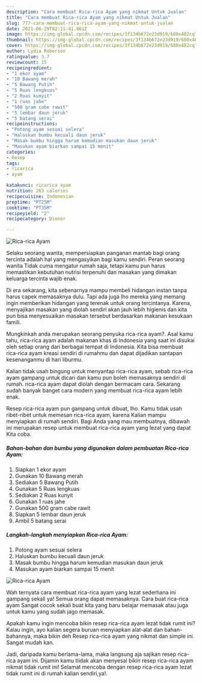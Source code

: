 ```yaml
---
description: "Cara membuat Rica-rica Ayam yang nikmat Untuk Jualan"
title: "Cara membuat Rica-rica Ayam yang nikmat Untuk Jualan"
slug: 777-cara-membuat-rica-rica-ayam-yang-nikmat-untuk-jualan
date: 2021-06-29T02:11:41.861Z
image: https://img-global.cpcdn.com/recipes/3f134b672e23d919/680x482cq70/rica-rica-ayam-foto-resep-utama.jpg
thumbnail: https://img-global.cpcdn.com/recipes/3f134b672e23d919/680x482cq70/rica-rica-ayam-foto-resep-utama.jpg
cover: https://img-global.cpcdn.com/recipes/3f134b672e23d919/680x482cq70/rica-rica-ayam-foto-resep-utama.jpg
author: Lydia Roberson
ratingvalue: 3.7
reviewcount: 15
recipeingredient:
- "1 ekor ayam"
- "10 Bawang merah"
- "5 Bawang Putih"
- "5 Ruas lengkuas"
- "2 Ruas kunyit"
- "1 ruas jahe"
- "500 gram cabe rawit"
- "5 lembar daun jeruk"
- "5 batang serai"
recipeinstructions:
- "Potong ayam sesuai selera"
- "Haluskan bumbu kecuali daun jeruk"
- "Masak bumbu hingga harum kemudian masukan daun jeruk"
- "Masukan ayam biarkan sampai 15 menit"
categories:
- Resep
tags:
- ricarica
- ayam

katakunci: ricarica ayam 
nutrition: 263 calories
recipecuisine: Indonesian
preptime: "PT25M"
cooktime: "PT35M"
recipeyield: "2"
recipecategory: Dinner

---
```



![Rica-rica Ayam](https://img-global.cpcdn.com/recipes/3f134b672e23d919/680x482cq70/rica-rica-ayam-foto-resep-utama.jpg)

Selaku seorang wanita, mempersiapkan panganan mantab bagi orang tercinta adalah hal yang mengasyikan bagi kamu sendiri. Peran seorang  wanita Tidak cuma mengatur rumah saja, tetapi kamu pun harus memastikan kebutuhan nutrisi terpenuhi dan masakan yang dimakan keluarga tercinta wajib enak.

Di era  sekarang, kita sebenarnya mampu membeli hidangan instan tanpa harus capek memasaknya dulu. Tapi ada juga lho mereka yang memang ingin memberikan hidangan yang terenak untuk orang tercintanya. Karena, menyajikan masakan yang diolah sendiri akan jauh lebih higienis dan kita pun bisa menyesuaikan masakan tersebut berdasarkan makanan kesukaan famili. 



Mungkinkah anda merupakan seorang penyuka rica-rica ayam?. Asal kamu tahu, rica-rica ayam adalah makanan khas di Indonesia yang saat ini disukai oleh setiap orang dari berbagai tempat di Indonesia. Kita bisa membuat rica-rica ayam kreasi sendiri di rumahmu dan dapat dijadikan santapan kesenanganmu di hari liburmu.

Kalian tidak usah bingung untuk menyantap rica-rica ayam, sebab rica-rica ayam gampang untuk dicari dan kamu pun boleh memasaknya sendiri di rumah. rica-rica ayam dapat diolah dengan bermacam cara. Sekarang sudah banyak banget cara modern yang membuat rica-rica ayam lebih enak.

Resep rica-rica ayam pun gampang untuk dibuat, lho. Kamu tidak usah ribet-ribet untuk memesan rica-rica ayam, karena Kalian mampu menyiapkan di rumah sendiri. Bagi Anda yang mau membuatnya, dibawah ini merupakan resep untuk membuat rica-rica ayam yang lezat yang dapat Kita coba.

<!--inarticleads1-->

##### Bahan-bahan dan bumbu yang digunakan dalam pembuatan Rica-rica Ayam:

1. Siapkan 1 ekor ayam
1. Gunakan 10 Bawang merah
1. Sediakan 5 Bawang Putih
1. Gunakan 5 Ruas lengkuas
1. Sediakan 2 Ruas kunyit
1. Gunakan 1 ruas jahe
1. Gunakan 500 gram cabe rawit
1. Siapkan 5 lembar daun jeruk
1. Ambil 5 batang serai




<!--inarticleads2-->

##### Langkah-langkah menyiapkan Rica-rica Ayam:

1. Potong ayam sesuai selera
1. Haluskan bumbu kecuali daun jeruk
1. Masak bumbu hingga harum kemudian masukan daun jeruk
1. Masukan ayam biarkan sampai 15 menit
<img src="https://img-global.cpcdn.com/steps/74cfb4cb5fd5a67a/160x128cq70/rica-rica-ayam-langkah-memasak-4-foto.jpg" alt="Rica-rica Ayam">



Wah ternyata cara membuat rica-rica ayam yang lezat sederhana ini gampang sekali ya! Semua orang dapat memasaknya. Cara buat rica-rica ayam Sangat cocok sekali buat kita yang baru belajar memasak atau juga untuk kamu yang sudah jago memasak.

Apakah kamu ingin mencoba bikin resep rica-rica ayam lezat tidak rumit ini? Kalau ingin, ayo kalian segera buruan menyiapkan alat-alat dan bahan-bahannya, maka bikin deh Resep rica-rica ayam yang nikmat dan simple ini. Sangat mudah kan. 

Jadi, daripada kamu berlama-lama, maka langsung aja sajikan resep rica-rica ayam ini. Dijamin kamu tiidak akan menyesal bikin resep rica-rica ayam nikmat tidak rumit ini! Selamat mencoba dengan resep rica-rica ayam lezat tidak rumit ini di rumah kalian sendiri,ya!.

